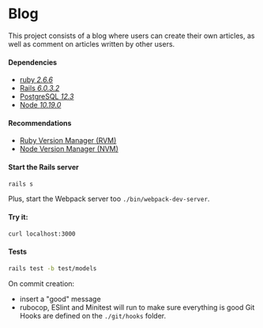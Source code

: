 # Blog
This project consists of a blog where users can create their own articles, as well as comment on articles written by other users.

#### Dependencies
* [ruby  *2.6.6*](https://www.ruby-lang.org)
* [Rails *6.0.3.2*](https://rubyonrails.org/)
* [PostgreSQL *12.3*](https://www.postgresql.org)
* [Node *10.19.0*](https://nodejs.org/en/)

#### Recommendations
* [Ruby Version Manager (RVM)](https://rvm.io)
* [Node Version Manager (NVM)](https://github.com/nvm-sh/nvm)

#### Start the Rails server
```bash
rails s
```
Plus, start the Webpack server too `./bin/webpack-dev-server`.
#### Try it:
```bash
curl localhost:3000
```
#### Tests
```bash
rails test -b test/models
```

On commit creation:
- insert a "good" message
- rubocop, ESlint and Minitest will run to make sure everything is good
Git Hooks are defined on the `./git/hooks` folder.